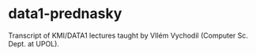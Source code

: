 data1-prednasky
===============

Transcript of KMI/DATA1 lectures taught by VIlém Vychodil (Computer Sc. Dept. at UPOL).